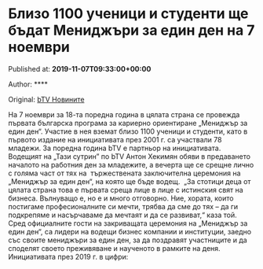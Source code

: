 
# Близо 1100 ученици и студенти ще бъдат Мениджъри за един ден на 7 ноември

Published at: **2019-11-07T09:33:00+00:00**

Author: ****

Original: [bTV Новините](https://btvnovinite.bg/predavania/tazi-sutrin/blizo-1100-uchenici-i-studenti-shte-badat-menidzhari-za-edin-den-na-7-noemvri.html)

На 7 ноември за 18-та поредна година в цялата страна се провежда първата българска програма за кариерно ориентиране „Мениджър за един ден“. Участие в нея вземат близо 1100 ученици и студенти, като в първото издание на инициативата през 2001 г. са участвали 78 младежи.
За поредна година bTV е партньор на инициативата. 
Водещият на „Тази сутрин” по bTV Антон Хекимян обяви в предаването началото на работния ден за младежите, а вечерта ще се срещне лично с голяма част от тях на  тържествената заключителна церемония на „Мениджър за един ден“, на която ще бъде водещ. 
„За стотици деца от цялата страна това е първата среща лице в лице с истинския свят на бизнеса. Вълнуващо е, но е и много отговорно. Ние, хората, които постигаме професионалните си мечти, трябва да сме до тях – да ги подкрепяме и насърчаваме да мечтаят и да се развиват,“ каза той. 
Сред официалните гости на закриващата церемония на „Мениджър за един ден“, са лидери на водещи бизнес компании и институции, заедно със своите мениджъри за един ден, за да поздравят участниците и да споделят своето преживяване и наученото в рамките на деня. 
Инициативата през 2019 г. в цифри: 
